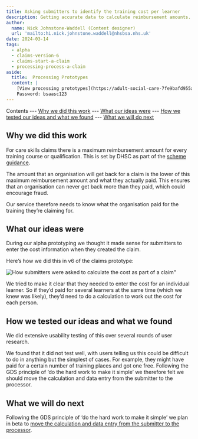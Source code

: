 ```yaml
---
title: Asking submitters to identify the training cost per learner
description: Getting accurate data to calculate reimbursement amounts.
author:
  name: Nick Johnstone-Waddell (Content designer)
  url: 'mailto:hi.nick.johnstone.waddell@nhsbsa.nhs.uk'
date: 2024-03-14
tags:
  - alpha
  - claims-version-6
  - claims-start-a-claim
  - processing-process-a-claim
aside:
  title:  Processing Prototypes
  content: |
    [View processing prototypes](https://adult-social-care-7fe9bafd955a.herokuapp.com/version-index?area=Processing) 
    Password: bsaasc123
---
```


Contents
--- [Why we did this work](#why-we-did-this-work)
--- [What our ideas were](#what-our-ideas-were)
--- [How we tested our ideas and what we found](#how-we-tested-our-ideas-and-what-we-found)
--- [What we will do next](#what-we-will-do-next)

## Why we did this work

For care skills claims there is a maximum reimbursement amount for every training course or qualification. This is set by DHSC as part of the [scheme guidance](https://www.gov.uk/government/publications/adult-social-care-learning-and-development-support-scheme/eligible-training-courses-and-qualifications).

The amount that an organisation will get back for a claim is the lower of this maximum reimbursement amount and what they actually paid. This ensures that an organisation can never get back more than they paid, which could encourage fraud.

Our service therefore needs to know what the organisation paid for the training they’re claiming for.

## What our ideas were

During our alpha prototyping we thought it made sense for submitters to enter the cost information when they created the claim.

Here’s how we did this in v6 of the claims prototype:

![How submitters were asked to calculate the cost as part of a claim"](add-cost.png "How submitters were asked to calculate the cost as part of a claim")

We tried to make it clear that they needed to enter the cost for an individual learner. So if they’d paid for several learners at the same time (which we knew was likely), they’d need to do a calculation to work out the cost for each person.

## How we tested our ideas and what we found

We did extensive usability testing of this over several rounds of user research.

We found that it did not test well, with users telling us this could be difficult to do in anything but the simplest of cases. For example, they might have paid for a certain number of training places and got one free. Following the GDS principle of ‘do the hard work to make it simple’ we therefore felt we should move the calculation and data entry from the submitter to the processor.

## What we will do next

Following the GDS principle of ‘do the hard work to make it simple’ we plan in beta to [move the calculation and data entry from the submitter to the processor](/processing/cost-per-learner-processor/).